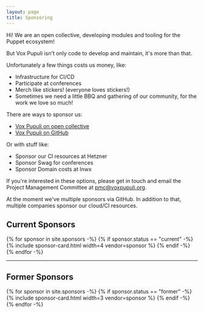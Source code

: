 ```yaml
---
layout: page
title: Sponsoring
---
```


Hi! We are an open collective, developing modules and tooling for the Puppet ecosystem!

But Vox Pupuli isn't only code to develop and maintain, it's more than that.

Unfortunately a few things costs us money, like:
- Infrastructure for CI/CD
- Participate at conferences
- Merch like stickers! (everyone loves stickers!)
- Sometimes we need a little BBQ and gathering of our community, for the work we love so much!

There are ways to sponsor us:
- [Vox Pupuli on open collective](https://opencollective.com/vox-pupuli)
- [Vox Pupuli on GitHub](https://github.com/sponsors/voxpupuli)

Or with stuff like:
- Sponsor our CI resources at Hetzner
- Sponsor Swag for conferences
- Sponsor Domain costs at Inwx

If you're interested in these options, please get in touch and email the Project Management Committee at pmc@voxpupuli.org.

At the moment we've multiple sponsors via GitHub. In addition to that, multiple
companies sponsor our cloud/CI resources.

## Current Sponsors

<div class="row">
  {% for sponsor in site.sponsors -%}
    {% if sponsor.status == "current" -%}
    {% include sponsor-card.html width=4 vendor=sponsor %}
    {% endif -%}
  {% endfor -%}
</div>

---

## Former Sponsors

<div class="row former">
  {% for sponsor in site.sponsors -%}
    {% if sponsor.status == "former" -%}
    {% include sponsor-card.html width=3 vendor=sponsor %}
    {% endif -%}
  {% endfor -%}
</div>
